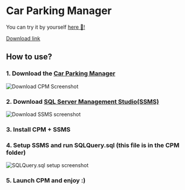 
# Car Parking Manager

You can try it by yourself [here :space_invader:!](https://github.com/fleffy/vuz/releases/)

[Download link](https://github.com/fleffy/vuz/releases/)

## How to use?
### 1. Download the [Car Parking Manager](https://github.com/fleffy/vuz/releases/)
![Download CPM Screenshot](https://i.ibb.co/r79ZRZv/1-Small.jpg)
### 2. Download [SQL Server Management Studio(SSMS)](https://learn.microsoft.com/en-us/sql/ssms/download-sql-server-management-studio-ssms?view=sql-server-ver16)
![Download SSMS screenshot](https://i.ibb.co/JxQ2gKR/2-Small.jpg)
### 3. Install CPM + SSMS
### 4. Setup SSMS and run SQLQuery.sql (this file is in the CPM folder)
![SQLQuery.sql setup screenshot](https://i.ibb.co/gvZhYZP/3-Small.jpg)
### 5. Launch CPM and enjoy :)
